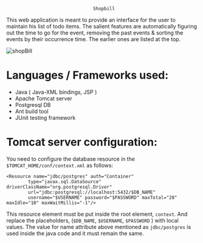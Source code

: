                                     Shopbill
This web application is meant to provide an interface for the user to maintain his list of todo items. The salient features are automatically figuring out the time to go for the event, removing the past events & sorting the events by their occurrence time. The earlier ones are listed at the top.

![shopBill](https://github.com/srvnrsprm/shopBill/assets/90575076/88c1ef43-1999-4b2e-8b9c-9d9e55dab043)

Languages / Frameworks used:
============================
  * Java ( Java-XML bindings, JSP )
  * Apache Tomcat server
  * Postgresql DB
  * Ant build tool
  * JUnit testing framework
   
Tomcat server configuration:
============================
  You need to configure the database resource in the ```$TOMCAT_HOME/conf/context.xml``` as follows:
  ```
  <Resource name="jdbc/postgres" auth="Container"
          type="javax.sql.DataSource" driverClassName="org.postgresql.Driver"
          url="jdbc:postgresql://localhost:5432/$DB_NAME"
          username="$USERNAME" password="$PASSWORD" maxTotal="20" maxIdle="10" maxWaitMillis="-1"/>
```
  This resource element must be put inside the root element, ```context```. And replace the placeholders, (```$DB_NAME```, ```$USERNAME```, ```$PASSWORD``` ) with local values. The value for name attribute above mentioned as ```jdbc/postgres``` is used inside the java code and it must remain the same.


